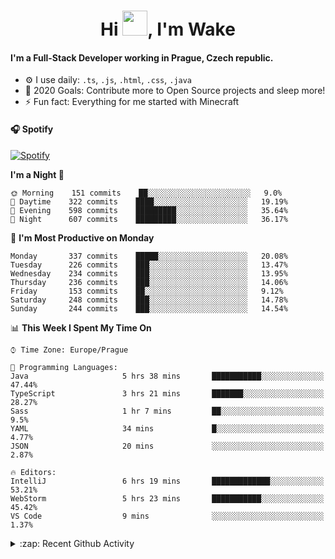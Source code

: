 <h1 align="center">Hi <img src="https://raw.githubusercontent.com/MrWakeCZ/MrWakeCZ/master/Hi.gif" width="40px" />, I'm Wake</h1>

#### I'm a Full-Stack Developer working in Prague, Czech republic.
- ⚙️ I use daily: `.ts`, `.js`, `.html`, `.css`, `.java`
- 🥅 2020 Goals: Contribute more to Open Source projects and sleep more!
- ⚡ Fun fact: Everything for me started with Minecraft

#### 🎧 Spotify
[![Spotify](https://novatorem-delta-eight.vercel.app/api/spotify)](https://open.spotify.com/user/wakeecz)

<!--START_SECTION:waka-->
**I'm a Night 🦉** 

```text
🌞 Morning    151 commits    ██░░░░░░░░░░░░░░░░░░░░░░░   9.0% 
🌆 Daytime    322 commits    ████░░░░░░░░░░░░░░░░░░░░░   19.19% 
🌃 Evening    598 commits    █████████░░░░░░░░░░░░░░░░   35.64% 
🌙 Night      607 commits    █████████░░░░░░░░░░░░░░░░   36.17%

```
📅 **I'm Most Productive on Monday** 

```text
Monday       337 commits    █████░░░░░░░░░░░░░░░░░░░░   20.08% 
Tuesday      226 commits    ███░░░░░░░░░░░░░░░░░░░░░░   13.47% 
Wednesday    234 commits    ███░░░░░░░░░░░░░░░░░░░░░░   13.95% 
Thursday     236 commits    ███░░░░░░░░░░░░░░░░░░░░░░   14.06% 
Friday       153 commits    ██░░░░░░░░░░░░░░░░░░░░░░░   9.12% 
Saturday     248 commits    ███░░░░░░░░░░░░░░░░░░░░░░   14.78% 
Sunday       244 commits    ███░░░░░░░░░░░░░░░░░░░░░░   14.54%

```


📊 **This Week I Spent My Time On** 

```text
⌚︎ Time Zone: Europe/Prague

💬 Programming Languages: 
Java                     5 hrs 38 mins       ███████████░░░░░░░░░░░░░░   47.44% 
TypeScript               3 hrs 21 mins       ███████░░░░░░░░░░░░░░░░░░   28.27% 
Sass                     1 hr 7 mins         ██░░░░░░░░░░░░░░░░░░░░░░░   9.5% 
YAML                     34 mins             █░░░░░░░░░░░░░░░░░░░░░░░░   4.77% 
JSON                     20 mins             ░░░░░░░░░░░░░░░░░░░░░░░░░   2.87%

🔥 Editors: 
IntelliJ                 6 hrs 19 mins       █████████████░░░░░░░░░░░░   53.21% 
WebStorm                 5 hrs 23 mins       ███████████░░░░░░░░░░░░░░   45.42% 
VS Code                  9 mins              ░░░░░░░░░░░░░░░░░░░░░░░░░   1.37%

```


<!--END_SECTION:waka-->

<details>
  <summary>:zap: Recent Github Activity</summary>

<!--START_SECTION:activity-->
1. ❌ Closed PR [#88](https://github.com/waked-cz/corgi/pull/88) in [waked-cz/corgi](https://github.com/waked-cz/corgi)
2. 🗣 Commented on [#6](https://github.com/craftmania-cz/craftlobby/issues/6) in [craftmania-cz/craftlobby](https://github.com/craftmania-cz/craftlobby)
3. ❗️ Closed issue [#574](https://github.com/Zrips/Residence/issues/574) in [Zrips/Residence](https://github.com/Zrips/Residence)
4. 🗣 Commented on [#574](https://github.com/Zrips/Residence/issues/574) in [Zrips/Residence](https://github.com/Zrips/Residence)
5. 🎉 Merged PR [#13](https://github.com/craftmania-cz/craftmanager/pull/13) in [craftmania-cz/craftmanager](https://github.com/craftmania-cz/craftmanager)
<!--END_SECTION:activity-->

</details>
